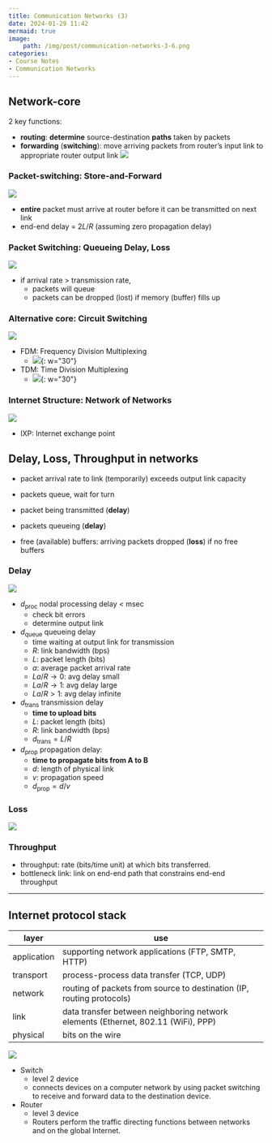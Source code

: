 ```yaml
---
title: Communication Networks (3)
date: 2024-01-29 11:42
mermaid: true
image:
    path: /img/post/communication-networks-3-6.png
categories:
- Course Notes
- Communication Networks
---
```


## Network-core

2 key functions:

- **routing**: **determine** source-destination **paths** taken by packets
- **forwarding** (**switching**): move arriving packets from router’s input link to appropriate router output link
![](/img/post/communication-networks-3.png)

### Packet-switching: Store-and-Forward

![](/img/post/communication-networks-3-1.png)

- **entire** packet must arrive at router before it can be transmitted on next link
- end-end delay = $2L/R$ (assuming zero propagation delay)

### Packet Switching: Queueing Delay, Loss

![](/img/post/communication-networks-3-2.png)

- if arrival rate > transmission rate,
  - packets will queue
  - packets can be dropped (lost) if memory (buffer) fills up

### Alternative core: Circuit Switching

![](/img/post/communication-networks-3-3.png)

- FDM: Frequency Division Multiplexing
  - ![](/img/post/communication-networks-3-4.png){: w="30"}
- TDM: Time Division Multiplexing
  - ![](/img/post/communication-networks-3-5.png){: w="30"}

### Internet Structure: Network of Networks

![](/img/post/communication-networks-3-6.png)

- IXP: Internet exchange point

## Delay, Loss, Throughput in networks

- packet arrival rate to link (temporarily) exceeds output link capacity
- packets queue, wait for turn

- packet being transmitted (**delay**)
- packets queueing (**delay**)
- free (available) buffers: arriving packets dropped (**loss**) if no free buffers

### Delay

![](/img/post/communication-networks-3-8.png)

- $d_{\text{proc}}$ nodal processing delay < msec
  - check bit errors
  - determine output link
- $d_{\text{queue}}$ queueing delay
  - time waiting at output link for transmission
  - $R$: link bandwidth (bps)
  - $L$: packet length (bits)
  - $a$: average packet arrival rate
  - $La/R\to 0$: avg delay small
  - $La/R\to 1$: avg delay large
  - $La/R> 1$: avg delay infinite
- $d_{\text{trans}}$  transmission delay
  - **time to upload bits**
  - $L$: packet length (bits)
  - $R$: link bandwidth (bps)
  - $d_{\text{trans}} = L/R$
- $d_{\text{prop}}$ propagation delay:
  - **time to propagate bits from A to B**
  - $d$: length of physical link
  - $v$: propagation speed
  - $d_{\text{prop}} = d/v$

### Loss

![](/img/post/communication-networks-3-9.png)

### Throughput

- throughput: rate (bits/time unit) at which bits transferred.
- bottleneck link: link on end-end path that constrains end-end throughput

---

## Internet protocol stack

|layer|use|
|---|---|
|application|supporting network applications (FTP, SMTP, HTTP)|
|transport|process-process data transfer (TCP, UDP)|
|network|routing of packets from source to destination (IP, routing protocols)|
|link|data transfer between neighboring network elements (Ethernet, 802.11 (WiFi), PPP)
|physical|bits on the wire|

![](/img/post/communication-networks-3-10.png)

- Switch
  - level 2 device
  - connects devices on a computer network by using packet switching to receive and forward data to the destination device.
- Router
  - level 3 device
  - Routers perform the traffic directing functions between networks and on the global Internet.